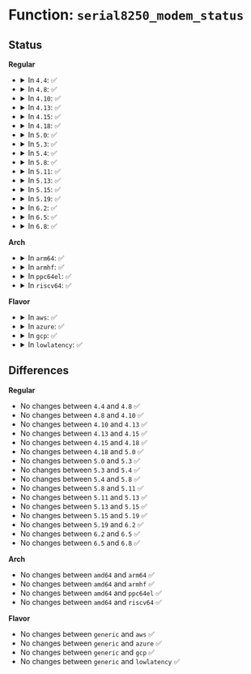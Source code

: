 # Function: <code>serial8250_modem_status</code>

## Status
<b>Regular</b>
<ul>
<li>
<details>
<summary>In <code>4.4</code>: ✅</summary>

```c
unsigned int serial8250_modem_status(struct uart_8250_port *up);
```

**Collision:** Unique Global

**Inline:** No

**Transformation:** False

**Instances:**

```
In drivers/tty/serial/8250/8250_port.c (ffffffff815060d0)
Location: drivers/tty/serial/8250/8250_port.c:1527
Inline: False
Direct callers:
  - drivers/tty/serial/8250/8250_port.c:serial8250_get_mctrl
  - drivers/tty/serial/8250/8250_port.c:serial8250_console_write
```
**Symbols:**

```
ffffffff815060d0-ffffffff81506184: serial8250_modem_status (STB_GLOBAL)
```
</details>
</li>
<li>
<details>
<summary>In <code>4.8</code>: ✅</summary>

```c
unsigned int serial8250_modem_status(struct uart_8250_port *up);
```

**Collision:** Unique Global

**Inline:** No

**Transformation:** False

**Instances:**

```
In drivers/tty/serial/8250/8250_port.c (ffffffff815578a0)
Location: drivers/tty/serial/8250/8250_port.c:1772
Inline: False
Direct callers:
  - drivers/tty/serial/8250/8250_port.c:serial8250_console_write
  - drivers/tty/serial/8250/8250_port.c:serial8250_do_get_mctrl
```
**Symbols:**

```
ffffffff815578a0-ffffffff81557954: serial8250_modem_status (STB_GLOBAL)
```
</details>
</li>
<li>
<details>
<summary>In <code>4.10</code>: ✅</summary>

```c
unsigned int serial8250_modem_status(struct uart_8250_port *up);
```

**Collision:** Unique Global

**Inline:** No

**Transformation:** False

**Instances:**

```
In drivers/tty/serial/8250/8250_port.c (ffffffff815840a0)
Location: drivers/tty/serial/8250/8250_port.c:1769
Inline: False
Direct callers:
  - drivers/tty/serial/8250/8250_port.c:serial8250_console_write
  - drivers/tty/serial/8250/8250_port.c:serial8250_do_get_mctrl
```
**Symbols:**

```
ffffffff815840a0-ffffffff81584154: serial8250_modem_status (STB_GLOBAL)
```
</details>
</li>
<li>
<details>
<summary>In <code>4.13</code>: ✅</summary>

```c
unsigned int serial8250_modem_status(struct uart_8250_port *up);
```

**Collision:** Unique Global

**Inline:** No

**Transformation:** False

**Instances:**

```
In drivers/tty/serial/8250/8250_port.c (ffffffff81598530)
Location: drivers/tty/serial/8250/8250_port.c:1787
Inline: False
Direct callers:
  - drivers/tty/serial/8250/8250_port.c:serial8250_console_write
  - drivers/tty/serial/8250/8250_port.c:serial8250_do_get_mctrl
```
**Symbols:**

```
ffffffff81598530-ffffffff815985e7: serial8250_modem_status (STB_GLOBAL)
```
</details>
</li>
<li>
<details>
<summary>In <code>4.15</code>: ✅</summary>

```c
unsigned int serial8250_modem_status(struct uart_8250_port *up);
```

**Collision:** Unique Global

**Inline:** No

**Transformation:** False

**Instances:**

```
In drivers/tty/serial/8250/8250_port.c (ffffffff815fd260)
Location: drivers/tty/serial/8250/8250_port.c:1818
Inline: False
Direct callers:
  - drivers/tty/serial/8250/8250_port.c:serial8250_console_write
  - drivers/tty/serial/8250/8250_port.c:serial8250_do_get_mctrl
```
**Symbols:**

```
ffffffff815fd260-ffffffff815fd31d: serial8250_modem_status (STB_GLOBAL)
```
</details>
</li>
<li>
<details>
<summary>In <code>4.18</code>: ✅</summary>

```c
unsigned int serial8250_modem_status(struct uart_8250_port *up);
```

**Collision:** Unique Global

**Inline:** No

**Transformation:** False

**Instances:**

```
In drivers/tty/serial/8250/8250_port.c (ffffffff816365b0)
Location: drivers/tty/serial/8250/8250_port.c:1820
Inline: False
Direct callers:
  - drivers/tty/serial/8250/8250_port.c:serial8250_console_write
  - drivers/tty/serial/8250/8250_port.c:serial8250_do_get_mctrl
```
**Symbols:**

```
ffffffff816365b0-ffffffff8163666d: serial8250_modem_status (STB_GLOBAL)
```
</details>
</li>
<li>
<details>
<summary>In <code>5.0</code>: ✅</summary>

```c
unsigned int serial8250_modem_status(struct uart_8250_port *up);
```

**Collision:** Unique Global

**Inline:** No

**Transformation:** False

**Instances:**

```
In drivers/tty/serial/8250/8250_port.c (ffffffff81654ac0)
Location: drivers/tty/serial/8250/8250_port.c:1819
Inline: False
Direct callers:
  - drivers/tty/serial/8250/8250_port.c:serial8250_console_write
  - drivers/tty/serial/8250/8250_port.c:serial8250_do_get_mctrl
```
**Symbols:**

```
ffffffff81654ac0-ffffffff81654b7d: serial8250_modem_status (STB_GLOBAL)
```
</details>
</li>
<li>
<details>
<summary>In <code>5.3</code>: ✅</summary>

```c
unsigned int serial8250_modem_status(struct uart_8250_port *up);
```

**Collision:** Unique Global

**Inline:** No

**Transformation:** False

**Instances:**

```
In drivers/tty/serial/8250/8250_port.c (ffffffff816894c0)
Location: drivers/tty/serial/8250/8250_port.c:1825
Inline: False
Direct callers:
  - drivers/tty/serial/8250/8250_port.c:serial8250_console_write
  - drivers/tty/serial/8250/8250_port.c:serial8250_do_get_mctrl
```
**Symbols:**

```
ffffffff816894c0-ffffffff81689581: serial8250_modem_status (STB_GLOBAL)
```
</details>
</li>
<li>
<details>
<summary>In <code>5.4</code>: ✅</summary>

```c
unsigned int serial8250_modem_status(struct uart_8250_port *up);
```

**Collision:** Unique Global

**Inline:** No

**Transformation:** False

**Instances:**

```
In drivers/tty/serial/8250/8250_port.c (ffffffff816abbe0)
Location: drivers/tty/serial/8250/8250_port.c:1774
Inline: False
Direct callers:
  - drivers/tty/serial/8250/8250_port.c:serial8250_console_write
  - drivers/tty/serial/8250/8250_port.c:serial8250_do_get_mctrl
```
**Symbols:**

```
ffffffff816abbe0-ffffffff816abca1: serial8250_modem_status (STB_GLOBAL)
```
</details>
</li>
<li>
<details>
<summary>In <code>5.8</code>: ✅</summary>

```c
unsigned int serial8250_modem_status(struct uart_8250_port *up);
```

**Collision:** Unique Global

**Inline:** No

**Transformation:** False

**Instances:**

```
In drivers/tty/serial/8250/8250_port.c (ffffffff8175e810)
Location: drivers/tty/serial/8250/8250_port.c:1844
Inline: False
Direct callers:
  - drivers/tty/serial/8250/8250_port.c:serial8250_console_write
  - drivers/tty/serial/8250/8250_port.c:serial8250_do_get_mctrl
```
**Symbols:**

```
ffffffff8175e810-ffffffff8175e8d0: serial8250_modem_status (STB_GLOBAL)
```
</details>
</li>
<li>
<details>
<summary>In <code>5.11</code>: ✅</summary>

```c
unsigned int serial8250_modem_status(struct uart_8250_port *up);
```

**Collision:** Unique Global

**Inline:** No

**Transformation:** False

**Instances:**

```
In drivers/tty/serial/8250/8250_port.c (ffffffff81779690)
Location: drivers/tty/serial/8250/8250_port.c:1845
Inline: False
Direct callers:
  - drivers/tty/serial/8250/8250_port.c:serial8250_console_write
  - drivers/tty/serial/8250/8250_port.c:serial8250_do_get_mctrl
```
**Symbols:**

```
ffffffff81779690-ffffffff81779750: serial8250_modem_status (STB_GLOBAL)
```
</details>
</li>
<li>
<details>
<summary>In <code>5.13</code>: ✅</summary>

```c
unsigned int serial8250_modem_status(struct uart_8250_port *up);
```

**Collision:** Unique Global

**Inline:** No

**Transformation:** False

**Instances:**

```
In drivers/tty/serial/8250/8250_port.c (ffffffff8175cfc0)
Location: drivers/tty/serial/8250/8250_port.c:1857
Inline: False
Direct callers:
  - drivers/tty/serial/8250/8250_port.c:serial8250_console_write
  - drivers/tty/serial/8250/8250_port.c:serial8250_do_get_mctrl
```
**Symbols:**

```
ffffffff8175cfc0-ffffffff8175d078: serial8250_modem_status (STB_GLOBAL)
```
</details>
</li>
<li>
<details>
<summary>In <code>5.15</code>: ✅</summary>

```c
unsigned int serial8250_modem_status(struct uart_8250_port *up);
```

**Collision:** Unique Global

**Inline:** No

**Transformation:** False

**Instances:**

```
In drivers/tty/serial/8250/8250_port.c (ffffffff817e0e20)
Location: drivers/tty/serial/8250/8250_port.c:1858
Inline: False
Direct callers:
  - drivers/tty/serial/8250/8250_port.c:serial8250_console_write
  - drivers/tty/serial/8250/8250_port.c:serial8250_do_get_mctrl
```
**Symbols:**

```
ffffffff817e0e20-ffffffff817e0ed8: serial8250_modem_status (STB_GLOBAL)
```
</details>
</li>
<li>
<details>
<summary>In <code>5.19</code>: ✅</summary>

```c
unsigned int serial8250_modem_status(struct uart_8250_port *up);
```

**Collision:** Unique Global

**Inline:** No

**Transformation:** False

**Instances:**

```
In drivers/tty/serial/8250/8250_port.c (ffffffff8191fc60)
Location: drivers/tty/serial/8250/8250_port.c:1873
Inline: False
Direct callers:
  - drivers/tty/serial/8250/8250_port.c:serial8250_console_write
  - drivers/tty/serial/8250/8250_port.c:serial8250_do_get_mctrl
```
**Symbols:**

```
ffffffff8191fc60-ffffffff8191fd24: serial8250_modem_status (STB_GLOBAL)
```
</details>
</li>
<li>
<details>
<summary>In <code>6.2</code>: ✅</summary>

```c
unsigned int serial8250_modem_status(struct uart_8250_port *up);
```

**Collision:** Unique Global

**Inline:** No

**Transformation:** False

**Instances:**

```
In drivers/tty/serial/8250/8250_port.c (ffffffff81a7c240)
Location: drivers/tty/serial/8250/8250_port.c:1871
Inline: False
Direct callers:
  - drivers/tty/serial/8250/8250_port.c:serial8250_console_write
  - drivers/tty/serial/8250/8250_port.c:serial8250_do_get_mctrl
```
**Symbols:**

```
ffffffff81a7c240-ffffffff81a7c304: serial8250_modem_status (STB_GLOBAL)
```
</details>
</li>
<li>
<details>
<summary>In <code>6.5</code>: ✅</summary>

```c
unsigned int serial8250_modem_status(struct uart_8250_port *up);
```

**Collision:** Unique Global

**Inline:** No

**Transformation:** False

**Instances:**

```
In drivers/tty/serial/8250/8250_port.c (ffffffff81ac7570)
Location: drivers/tty/serial/8250/8250_port.c:1849
Inline: False
Direct callers:
  - drivers/tty/serial/8250/8250_port.c:serial8250_console_write
  - drivers/tty/serial/8250/8250_port.c:serial8250_do_get_mctrl
  - drivers/tty/serial/8250/8250_port.c:serial8250_handle_irq
```
**Symbols:**

```
ffffffff81ac7570-ffffffff81ac7637: serial8250_modem_status (STB_GLOBAL)
```
</details>
</li>
<li>
<details>
<summary>In <code>6.8</code>: ✅</summary>

```c
unsigned int serial8250_modem_status(struct uart_8250_port *up);
```

**Collision:** Unique Global

**Inline:** No

**Transformation:** False

**Instances:**

```
In drivers/tty/serial/8250/8250_port.c (ffffffff81b1aa00)
Location: drivers/tty/serial/8250/8250_port.c:1848
Inline: False
Direct callers:
  - drivers/tty/serial/8250/8250_port.c:serial8250_console_write
  - drivers/tty/serial/8250/8250_port.c:serial8250_do_get_mctrl
  - drivers/tty/serial/8250/8250_port.c:serial8250_handle_irq
```
**Symbols:**

```
ffffffff81b1aa00-ffffffff81b1aac7: serial8250_modem_status (STB_GLOBAL)
```
</details>
</li>
</ul>
<b>Arch</b>
<ul>
<li>
<details>
<summary>In <code>arm64</code>: ✅</summary>

```c
unsigned int serial8250_modem_status(struct uart_8250_port *up);
```

**Collision:** Unique Global

**Inline:** No

**Transformation:** False

**Instances:**

```
In drivers/tty/serial/8250/8250_port.c (ffff800010886728)
Location: drivers/tty/serial/8250/8250_port.c:1774
Inline: False
Direct callers:
  - drivers/tty/serial/8250/8250_port.c:serial8250_console_write
  - drivers/tty/serial/8250/8250_port.c:serial8250_do_get_mctrl
  - drivers/tty/serial/8250/8250_fsl.c:fsl8250_handle_irq
```
**Symbols:**

```
ffff800010886728-ffff8000108867e4: serial8250_modem_status (STB_GLOBAL)
```
</details>
</li>
<li>
<details>
<summary>In <code>armhf</code>: ✅</summary>

```c
unsigned int serial8250_modem_status(struct uart_8250_port *up);
```

**Collision:** Unique Global

**Inline:** No

**Transformation:** False

**Instances:**

```
In drivers/tty/serial/8250/8250_port.c (c0984c30)
Location: drivers/tty/serial/8250/8250_port.c:1774
Inline: False
Direct callers:
  - drivers/tty/serial/8250/8250_port.c:serial8250_console_write
  - drivers/tty/serial/8250/8250_port.c:serial8250_do_get_mctrl
  - drivers/tty/serial/8250/8250_fsl.c:fsl8250_handle_irq
```
**Symbols:**

```
c0984c30-c0984cf4: serial8250_modem_status (STB_GLOBAL)
```
</details>
</li>
<li>
<details>
<summary>In <code>ppc64el</code>: ✅</summary>

```c
unsigned int serial8250_modem_status(struct uart_8250_port *up);
```

**Collision:** Unique Global

**Inline:** No

**Transformation:** False

**Instances:**

```
In drivers/tty/serial/8250/8250_port.c (c00000000092d410)
Location: drivers/tty/serial/8250/8250_port.c:1774
Inline: False
Direct callers:
  - drivers/tty/serial/8250/8250_port.c:serial8250_console_write
  - drivers/tty/serial/8250/8250_port.c:serial8250_do_get_mctrl
  - drivers/tty/serial/8250/8250_fsl.c:fsl8250_handle_irq
```
**Symbols:**

```
c00000000092d410-c00000000092d538: serial8250_modem_status (STB_GLOBAL)
```
</details>
</li>
<li>
<details>
<summary>In <code>riscv64</code>: ✅</summary>

```c
unsigned int serial8250_modem_status(struct uart_8250_port *up);
```

**Collision:** Unique Global

**Inline:** No

**Transformation:** False

**Instances:**

```
In drivers/tty/serial/8250/8250_port.c (ffffffe000551952)
Location: drivers/tty/serial/8250/8250_port.c:1774
Inline: False
Direct callers:
  - drivers/tty/serial/8250/8250_port.c:serial8250_console_write
  - drivers/tty/serial/8250/8250_port.c:serial8250_do_get_mctrl
```
**Symbols:**

```
ffffffe000551952-ffffffe000551a00: serial8250_modem_status (STB_GLOBAL)
```
</details>
</li>
</ul>
<b>Flavor</b>
<ul>
<li>
<details>
<summary>In <code>aws</code>: ✅</summary>

```c
unsigned int serial8250_modem_status(struct uart_8250_port *up);
```

**Collision:** Unique Global

**Inline:** No

**Transformation:** False

**Instances:**

```
In drivers/tty/serial/8250/8250_port.c (ffffffff81671650)
Location: drivers/tty/serial/8250/8250_port.c:1774
Inline: False
Direct callers:
  - drivers/tty/serial/8250/8250_port.c:serial8250_console_write
  - drivers/tty/serial/8250/8250_port.c:serial8250_do_get_mctrl
```
**Symbols:**

```
ffffffff81671650-ffffffff81671711: serial8250_modem_status (STB_GLOBAL)
```
</details>
</li>
<li>
<details>
<summary>In <code>azure</code>: ✅</summary>

```c
unsigned int serial8250_modem_status(struct uart_8250_port *up);
```

**Collision:** Unique Global

**Inline:** No

**Transformation:** False

**Instances:**

```
In drivers/tty/serial/8250/8250_port.c (ffffffff81650750)
Location: drivers/tty/serial/8250/8250_port.c:1774
Inline: False
Direct callers:
  - drivers/tty/serial/8250/8250_port.c:serial8250_console_write
  - drivers/tty/serial/8250/8250_port.c:serial8250_do_get_mctrl
```
**Symbols:**

```
ffffffff81650750-ffffffff81650811: serial8250_modem_status (STB_GLOBAL)
```
</details>
</li>
<li>
<details>
<summary>In <code>gcp</code>: ✅</summary>

```c
unsigned int serial8250_modem_status(struct uart_8250_port *up);
```

**Collision:** Unique Global

**Inline:** No

**Transformation:** False

**Instances:**

```
In drivers/tty/serial/8250/8250_port.c (ffffffff8169fa20)
Location: drivers/tty/serial/8250/8250_port.c:1774
Inline: False
Direct callers:
  - drivers/tty/serial/8250/8250_port.c:serial8250_console_write
  - drivers/tty/serial/8250/8250_port.c:serial8250_do_get_mctrl
```
**Symbols:**

```
ffffffff8169fa20-ffffffff8169fae1: serial8250_modem_status (STB_GLOBAL)
```
</details>
</li>
<li>
<details>
<summary>In <code>lowlatency</code>: ✅</summary>

```c
unsigned int serial8250_modem_status(struct uart_8250_port *up);
```

**Collision:** Unique Global

**Inline:** No

**Transformation:** False

**Instances:**

```
In drivers/tty/serial/8250/8250_port.c (ffffffff816b9ee0)
Location: drivers/tty/serial/8250/8250_port.c:1774
Inline: False
Direct callers:
  - drivers/tty/serial/8250/8250_port.c:serial8250_console_write
  - drivers/tty/serial/8250/8250_port.c:serial8250_do_get_mctrl
```
**Symbols:**

```
ffffffff816b9ee0-ffffffff816b9fa1: serial8250_modem_status (STB_GLOBAL)
```
</details>
</li>
</ul>

## Differences
<b>Regular</b>
<ul>
<li>
No changes between <code>4.4</code> and <code>4.8</code> ✅
</li>
<li>
No changes between <code>4.8</code> and <code>4.10</code> ✅
</li>
<li>
No changes between <code>4.10</code> and <code>4.13</code> ✅
</li>
<li>
No changes between <code>4.13</code> and <code>4.15</code> ✅
</li>
<li>
No changes between <code>4.15</code> and <code>4.18</code> ✅
</li>
<li>
No changes between <code>4.18</code> and <code>5.0</code> ✅
</li>
<li>
No changes between <code>5.0</code> and <code>5.3</code> ✅
</li>
<li>
No changes between <code>5.3</code> and <code>5.4</code> ✅
</li>
<li>
No changes between <code>5.4</code> and <code>5.8</code> ✅
</li>
<li>
No changes between <code>5.8</code> and <code>5.11</code> ✅
</li>
<li>
No changes between <code>5.11</code> and <code>5.13</code> ✅
</li>
<li>
No changes between <code>5.13</code> and <code>5.15</code> ✅
</li>
<li>
No changes between <code>5.15</code> and <code>5.19</code> ✅
</li>
<li>
No changes between <code>5.19</code> and <code>6.2</code> ✅
</li>
<li>
No changes between <code>6.2</code> and <code>6.5</code> ✅
</li>
<li>
No changes between <code>6.5</code> and <code>6.8</code> ✅
</li>
</ul>
<b>Arch</b>
<ul>
<li>
No changes between <code>amd64</code> and <code>arm64</code> ✅
</li>
<li>
No changes between <code>amd64</code> and <code>armhf</code> ✅
</li>
<li>
No changes between <code>amd64</code> and <code>ppc64el</code> ✅
</li>
<li>
No changes between <code>amd64</code> and <code>riscv64</code> ✅
</li>
</ul>
<b>Flavor</b>
<ul>
<li>
No changes between <code>generic</code> and <code>aws</code> ✅
</li>
<li>
No changes between <code>generic</code> and <code>azure</code> ✅
</li>
<li>
No changes between <code>generic</code> and <code>gcp</code> ✅
</li>
<li>
No changes between <code>generic</code> and <code>lowlatency</code> ✅
</li>
</ul>
